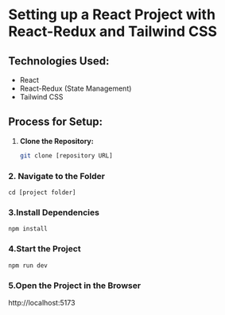 # Setting up a React Project with React-Redux and Tailwind CSS

## Technologies Used:
- React
- React-Redux (State Management)
- Tailwind CSS

## Process for Setup:

1. **Clone the Repository:**
   ```bash
   git clone [repository URL] 
### 2. Navigate to the Folder  
```bzsh
cd [project folder]
```
### 3.Install Dependencies 
```
npm install 
```

### 4.Start the Project 
```
npm run dev 
```
### 5.Open the Project in the Browser
 http://localhost:5173